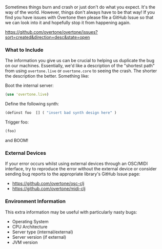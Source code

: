 Sometimes things burn and crash or just don't do what you expect. It's the way of the world. However, things don't always have to be that way! If you find you have issues with Overtone then please file a GitHub Issue so that we can look into it and hopefully stop it from happening again.

https://github.com/overtone/overtone/issues?sort=created&direction=desc&state=open

### What to Include

The information you give us can be crucial to helping us duplicate the bug on our machines. Essentially, we'd like a description of the "shortest path" from using `overtone.live` or `overtone.core` to seeing the crash. The shorter the description the better.  Something like: 

Boot the internal server:

```clj
(use 'overtone.live)
```

Define the following synth:

```clj
(definst foo  [] ( "insert bad synth design here" )
```

Trigger foo:

```clj
(foo)
```

and BOOM! 

### External Devices

If your error occurs whilst using external devices through an OSC/MIDI interface, try to reproduce the error without the external device or consider sending bug reports to the appropriate library's GitHub Issue page:

* https://github.com/overtone/osc-clj
* https://github.com/overtone/midi-clj

### Environment Information
This extra information may be useful with particularly nasty bugs:

* Operating System
* CPU Architecture
* Server type (internal/external)
* Server version (if external)
* JVM version 